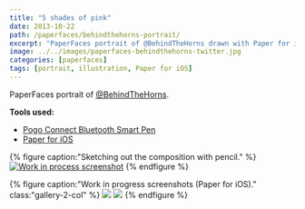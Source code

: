 ```yaml
---
title: "5 shades of pink"
date: 2013-10-22
path: /paperfaces/behindthehorns-portrait/
excerpt: "PaperFaces portrait of @BehindTheHorns drawn with Paper for iOS on an iPad."
image: ../../images/paperfaces-behindthehorns-twitter.jpg
categories: [paperfaces]
tags: [portrait, illustration, Paper for iOS]
---
```


PaperFaces portrait of [@BehindTheHorns](https://twitter.com/BehindTheHorns).

**Tools used:**

- [Pogo Connect Bluetooth Smart Pen](https://www.amazon.com/gp/product/B009K448L4/ref=as_li_ss_tl?ie=UTF8&camp=1789&creative=390957&creativeASIN=B009K448L4&linkCode=as2&tag=mademist-20)
- [Paper for iOS](https://paper.bywetransfer.com/)

{% figure caption:"Sketching out the composition with pencil." %}
[![Work in process screenshot](../../images/paperfaces-behindthehorns-process-1-750.jpg)](../../images/paperfaces-behindthehorns-process-1-lg.jpg)
{% endfigure %}

{% figure caption:"Work in progress screenshots (Paper for iOS)." class:"gallery-2-col" %}
[![](../../images/paperfaces-behindthehorns-process-2-600.jpg)](../../images/paperfaces-behindthehorns-process-2-lg.jpg)
[![](../../images/paperfaces-behindthehorns-process-3-600.jpg)](../../images/paperfaces-behindthehorns-process-3-lg.jpg)
{% endfigure %}

